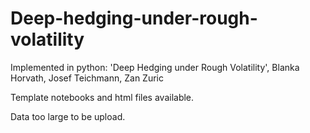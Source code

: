 # Deep-hedging-under-rough-volatility

Implemented in python: 'Deep Hedging under Rough Volatility', Blanka Horvath, Josef Teichmann, Zan Zuric

Template notebooks and html files available.

Data too large to be upload. 
